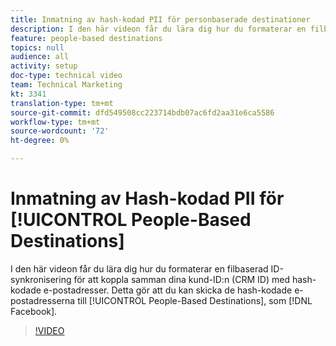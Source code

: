 ```yaml
---
title: Inmatning av hash-kodad PII för personbaserade destinationer
description: I den här videon får du lära dig hur du formaterar en filbaserad ID-synkronisering för att koppla samman dina kund-ID:n (CRM ID) med hash-kodade e-postadresser.
feature: people-based destinations
topics: null
audience: all
activity: setup
doc-type: technical video
team: Technical Marketing
kt: 3341
translation-type: tm+mt
source-git-commit: dfd549508cc223714bdb07ac6fd2aa31e6ca5586
workflow-type: tm+mt
source-wordcount: '72'
ht-degree: 0%

---
```



# Inmatning av Hash-kodad PII för [!UICONTROL People-Based Destinations]

I den här videon får du lära dig hur du formaterar en filbaserad ID-synkronisering för att koppla samman dina kund-ID:n (CRM ID) med hash-kodade e-postadresser. Detta gör att du kan skicka de hash-kodade e-postadresserna till [!UICONTROL People-Based Destinations], som [!DNL Facebook].

>[!VIDEO](https://video.tv.adobe.com/v/29122/?quality=12)
